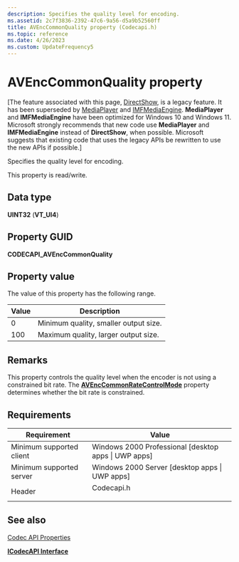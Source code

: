 ```yaml
---
description: Specifies the quality level for encoding.
ms.assetid: 2c7f3836-2392-47c6-9a56-d5a9b52560ff
title: AVEncCommonQuality property (Codecapi.h)
ms.topic: reference
ms.date: 4/26/2023
ms.custom: UpdateFrequency5
---
```


# AVEncCommonQuality property

\[The feature associated with this page, [DirectShow](/windows/win32/directshow/directshow), is a legacy feature. It has been superseded by [MediaPlayer](/uwp/api/Windows.Media.Playback.MediaPlayer) and [IMFMediaEngine](/windows/win32/api/mfmediaengine/nn-mfmediaengine-imfmediaengine). **MediaPlayer** and **IMFMediaEngine** have been optimized for Windows 10 and Windows 11. Microsoft strongly recommends that new code use **MediaPlayer** and **IMFMediaEngine** instead of **DirectShow**, when possible. Microsoft suggests that existing code that uses the legacy APIs be rewritten to use the new APIs if possible.\]

Specifies the quality level for encoding.

This property is read/write.

## Data type

**UINT32** (**VT\_UI4**)

## Property GUID

**CODECAPI\_AVEncCommonQuality**

## Property value

The value of this property has the following range.



| Value | Description                           |
|-------|---------------------------------------|
| 0     | Minimum quality, smaller output size. |
| 100   | Maximum quality, larger output size.  |



 

## Remarks

This property controls the quality level when the encoder is not using a constrained bit rate. The [**AVEncCommonRateControlMode**](avenccommonratecontrolmode-property.md) property determines whether the bit rate is constrained.

## Requirements



| Requirement | Value |
|-------------------------------------|---------------------------------------------------------------------------------------|
| Minimum supported client<br/> | Windows 2000 Professional \[desktop apps \| UWP apps\]<br/>                     |
| Minimum supported server<br/> | Windows 2000 Server \[desktop apps \| UWP apps\]<br/>                           |
| Header<br/>                   | <dl> <dt>Codecapi.h</dt> </dl> |



## See also

<dl> <dt>

[Codec API Properties](codec-api-properties.md)
</dt> <dt>

[**ICodecAPI Interface**](/windows/desktop/api/Strmif/nn-strmif-icodecapi)
</dt> </dl>

 

 




